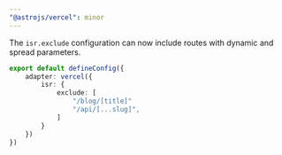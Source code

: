 ```yaml
---
"@astrojs/vercel": minor
---
```


The `isr.exclude` configuration can now include routes with dynamic and spread parameters.
```ts
export default defineConfig({
    adapter: vercel({
        isr: {
            exclude: [
                "/blog/[title]"
                "/api/[...slug]",
            ]
        }
    })
})
```
